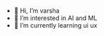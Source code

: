 - 👋 Hi, I’m varsha 
- 👀 I’m interested in AI and ML
- 🌱 I’m currently learning ui ux 

<!---
varshaamresh18/varshaamresh18 is a ✨ special ✨ repository because its `README.md` (this file) appears on your GitHub profile.
You can click the Preview link to take a look at your changes.
--->
